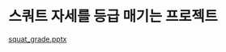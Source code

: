 # 스쿼트 자세를 등급 매기는 프로젝트
[squat_grade.pptx](https://github.com/kim-chanhee/squat_grade/files/14739038/squat_grade.pptx)
